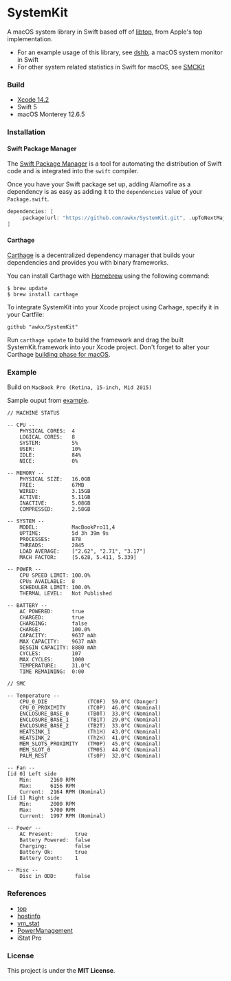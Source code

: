 SystemKit
=========

A macOS system library in Swift based off of
[libtop](http://www.opensource.apple.com/source/top/top-100.1.2/libtop.c), from
Apple's top implementation.

- For an example usage of this library, see
  [dshb](https://github.com/beltex/dshb), a macOS system monitor in Swift
- For other system related statistics in Swift for macOS, see
  [SMCKit](https://github.com/beltex/SMCKit)


### Build

- [Xcode 14.2](https://developer.apple.com/xcode/downloads/)
- Swift 5
- macOS Monterey 12.6.5

### Installation


#### Swift Package Manager

The [Swift Package Manager](https://swift.org/package-manager/) is a tool for automating the distribution of Swift code and is integrated into the `swift` compiler. 

Once you have your Swift package set up, adding Alamofire as a dependency is as easy as adding it to the `dependencies` value of your `Package.swift`.

```swift
dependencies: [
    .package(url: "https://github.com/awkx/SystemKit.git", .upToNextMajor(from: "0.0.6"))
]
```


#### Carthage

[Carthage](https://github.com/Carthage/Carthage) is a decentralized dependency manager that builds your dependencies and provides you with binary frameworks.

You can install Carthage with [Homebrew](http://brew.sh) using the following command:

    $ brew update
    $ brew install carthage

To integrate SystemKit into your Xcode project using Carhage, specify it in your Cartfile:

    github "awkx/SystemKit"

Run `carthage update` to build the framework and drag the built SystemKit.framework into your Xcode project.
Don't forget to alter your Carthage [building phase for macOS](https://github.com/Carthage/Carthage#if-youre-building-for-os-x).

### Example

Build on `MacBook Pro (Retina, 15-inch, Mid 2015)` 

Sample ouput from
[example](https://github.com/awkx/SystemKit/blob/master/Example/main.swift).

```
// MACHINE STATUS

-- CPU --
    PHYSICAL CORES:  4
    LOGICAL CORES:   8
    SYSTEM:          5%
    USER:            10%
    IDLE:            84%
    NICE:            0%

-- MEMORY --
    PHYSICAL SIZE:   16.0GB
    FREE:            67MB
    WIRED:           3.15GB
    ACTIVE:          5.11GB
    INACTIVE:        5.08GB
    COMPRESSED:      2.58GB

-- SYSTEM --
    MODEL:           MacBookPro11,4
    UPTIME:          5d 3h 39m 9s
    PROCESSES:       878
    THREADS:         2845
    LOAD AVERAGE:    ["2.62", "2.71", "3.17"]
    MACH FACTOR:     [5.628, 5.411, 5.339]

-- POWER --
    CPU SPEED LIMIT: 100.0%
    CPUs AVAILABLE:  8
    SCHEDULER LIMIT: 100.0%
    THERMAL LEVEL:   Not Published

-- BATTERY --
    AC POWERED:      true
    CHARGED:         true
    CHARGING:        false
    CHARGE:          100.0%
    CAPACITY:        9637 mAh
    MAX CAPACITY:    9637 mAh
    DESGIN CAPACITY: 8880 mAh
    CYCLES:          107
    MAX CYCLES:      1000
    TEMPERATURE:     31.0°C
    TIME REMAINING:  0:00

// SMC

-- Temperature --
    CPU_0_DIE             (TC0F)  59.0°C (Danger)
    CPU_0_PROXIMITY       (TC0P)  46.0°C (Nominal)
    ENCLOSURE_BASE_0      (TB0T)  33.0°C (Nominal)
    ENCLOSURE_BASE_1      (TB1T)  29.0°C (Nominal)
    ENCLOSURE_BASE_2      (TB2T)  33.0°C (Nominal)
    HEATSINK_1            (Th1H)  43.0°C (Nominal)
    HEATSINK_2            (Th2H)  41.0°C (Nominal)
    MEM_SLOTS_PROXIMITY   (TM0P)  45.0°C (Nominal)
    MEM_SLOT_0            (TM0S)  44.0°C (Nominal)
    PALM_REST             (Ts0P)  32.0°C (Nominal)

-- Fan --
[id 0] Left side  
    Min:      2160 RPM
    Max:      6156 RPM
    Current:  2164 RPM (Nominal)
[id 1] Right side 
    Min:      2000 RPM
    Max:      5700 RPM
    Current:  1997 RPM (Nominal)

-- Power --
    AC Present:       true
    Battery Powered:  false
    Charging:         false
    Battery Ok:       true
    Battery Count:    1

-- Misc --
    Disc in ODD:      false
```


### References

- [top](http://www.opensource.apple.com/source/top/)
- [hostinfo](http://www.opensource.apple.com/source/system_cmds/)
- [vm_stat](http://www.opensource.apple.com/source/system_cmds/)
- [PowerManagement](http://www.opensource.apple.com/source/PowerManagement/)
- iStat Pro


### License

This project is under the **MIT License**.
